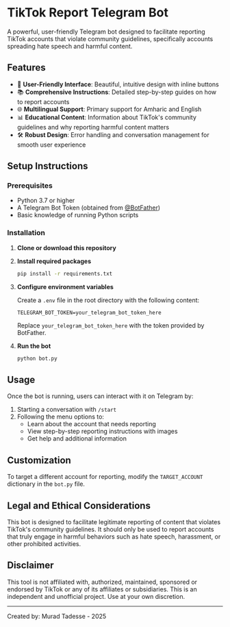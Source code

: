 # TikTok Report Telegram Bot

A powerful, user-friendly Telegram bot designed to facilitate reporting TikTok accounts that violate community guidelines, specifically accounts spreading hate speech and harmful content.

## Features

- 🚀 **User-Friendly Interface**: Beautiful, intuitive design with inline buttons
- 📚 **Comprehensive Instructions**: Detailed step-by-step guides on how to report accounts
- 🌐 **Multilingual Support**: Primary support for Amharic and English 
- 📊 **Educational Content**: Information about TikTok's community guidelines and why reporting harmful content matters
- 🛠️ **Robust Design**: Error handling and conversation management for smooth user experience

## Setup Instructions

### Prerequisites

- Python 3.7 or higher
- A Telegram Bot Token (obtained from [@BotFather](https://t.me/BotFather))
- Basic knowledge of running Python scripts

### Installation

1. **Clone or download this repository**

2. **Install required packages**

   ```bash
   pip install -r requirements.txt
   ```

3. **Configure environment variables**

   Create a `.env` file in the root directory with the following content:
   ```
   TELEGRAM_BOT_TOKEN=your_telegram_bot_token_here
   ```
   Replace `your_telegram_bot_token_here` with the token provided by BotFather.

4. **Run the bot**

   ```bash
   python bot.py
   ```

## Usage

Once the bot is running, users can interact with it on Telegram by:

1. Starting a conversation with `/start`
2. Following the menu options to:
   - Learn about the account that needs reporting
   - View step-by-step reporting instructions with images
   - Get help and additional information

## Customization

To target a different account for reporting, modify the `TARGET_ACCOUNT` dictionary in the `bot.py` file.

## Legal and Ethical Considerations

This bot is designed to facilitate legitimate reporting of content that violates TikTok's community guidelines. It should only be used to report accounts that truly engage in harmful behaviors such as hate speech, harassment, or other prohibited activities.

## Disclaimer

This tool is not affiliated with, authorized, maintained, sponsored or endorsed by TikTok or any of its affiliates or subsidiaries. This is an independent and unofficial project. Use at your own discretion.

---

Created by: Murad Tadesse - 2025
